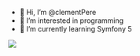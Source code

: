 - 👋 Hi, I’m @clementPere
- 👀 I’m interested in programming
- 🌱 I’m currently learning Symfony 5 

<!-- [![Les Stats GitHub de Anurag](https://github-readme-stats.vercel.app/api?username=clementPere&theme=gruvbox&show_icons=true)](https://github.com/anuraghazra/github-readme-stats) -->

<a href="https://github.com/anuraghazra/github-readme-stats">
  <img align="center" src="https://github-readme-stats.vercel.app/api/pin/?username=clementPere&theme=gruvbox&show_icons=true" />
</a>


